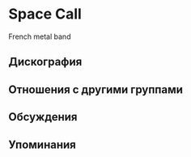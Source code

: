 # Space Call

French metal band

## Дискография


## Отношения с другими группами


## Обсуждения


## Упоминания

